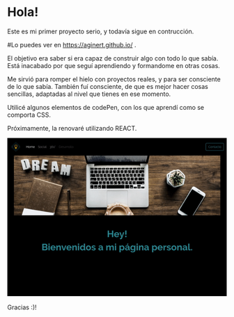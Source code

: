 # Hola!
Este es mi primer proyecto serio, y todavía sigue en contrucción. 

#Lo puedes ver en https://aginert.github.io/ .

El objetivo era saber si era capaz de construir algo con todo lo que sabía.
Está inacabado por que seguí aprendiendo y formandome en otras cosas. 


Me sirvió para romper el hielo con proyectos reales, y para ser consciente de lo que sabía.
También fuí consciente, de que es mejor hacer cosas sencillas, adaptadas al nivel que tienes en ese momento.

Utilicé algunos elementos de codePen, con los que aprendí como se comporta CSS.

Próximamente, la renovaré utilizando REACT.

![alt text](public/img/video/aginertweb.gif "aginetWeb") 



Gracias :)!


